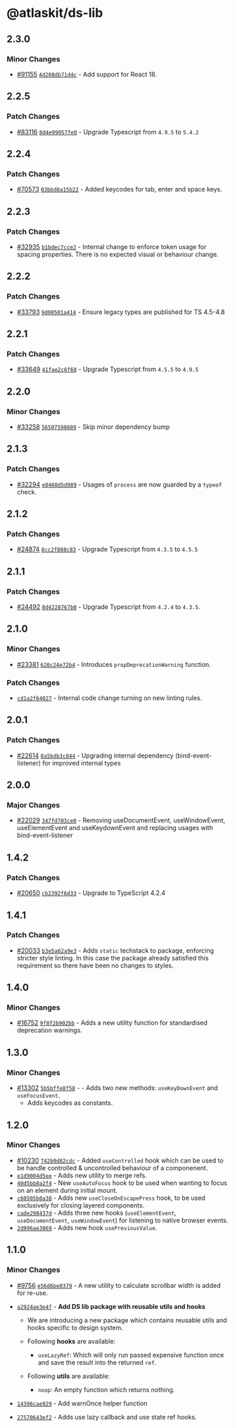 # @atlaskit/ds-lib

## 2.3.0

### Minor Changes

- [#91155](https://stash.atlassian.com/projects/CONFCLOUD/repos/confluence-frontend/pull-requests/91155) [`4d208db71d4c`](https://stash.atlassian.com/projects/CONFCLOUD/repos/confluence-frontend/commits/4d208db71d4c) - Add support for React 18.

## 2.2.5

### Patch Changes

- [#83116](https://stash.atlassian.com/projects/CONFCLOUD/repos/confluence-frontend/pull-requests/83116) [`8d4e99057fe0`](https://stash.atlassian.com/projects/CONFCLOUD/repos/confluence-frontend/commits/8d4e99057fe0) - Upgrade Typescript from `4.9.5` to `5.4.2`

## 2.2.4

### Patch Changes

- [#70573](https://stash.atlassian.com/projects/CONFCLOUD/repos/confluence-frontend/pull-requests/70573) [`03bbd8a15b22`](https://stash.atlassian.com/projects/CONFCLOUD/repos/confluence-frontend/commits/03bbd8a15b22) - Added keycodes for tab, enter and space keys.

## 2.2.3

### Patch Changes

- [#32935](https://bitbucket.org/atlassian/atlassian-frontend/pull-requests/32935) [`b1bdec7cce2`](https://bitbucket.org/atlassian/atlassian-frontend/commits/b1bdec7cce2) - Internal change to enforce token usage for spacing properties. There is no expected visual or behaviour change.

## 2.2.2

### Patch Changes

- [#33793](https://bitbucket.org/atlassian/atlassian-frontend/pull-requests/33793) [`9d00501a414`](https://bitbucket.org/atlassian/atlassian-frontend/commits/9d00501a414) - Ensure legacy types are published for TS 4.5-4.8

## 2.2.1

### Patch Changes

- [#33649](https://bitbucket.org/atlassian/atlassian-frontend/pull-requests/33649) [`41fae2c6f68`](https://bitbucket.org/atlassian/atlassian-frontend/commits/41fae2c6f68) - Upgrade Typescript from `4.5.5` to `4.9.5`

## 2.2.0

### Minor Changes

- [#33258](https://bitbucket.org/atlassian/atlassian-frontend/pull-requests/33258) [`56507598609`](https://bitbucket.org/atlassian/atlassian-frontend/commits/56507598609) - Skip minor dependency bump

## 2.1.3

### Patch Changes

- [#32294](https://bitbucket.org/atlassian/atlassian-frontend/pull-requests/32294) [`e0460d5d989`](https://bitbucket.org/atlassian/atlassian-frontend/commits/e0460d5d989) - Usages of `process` are now guarded by a `typeof` check.

## 2.1.2

### Patch Changes

- [#24874](https://bitbucket.org/atlassian/atlassian-frontend/pull-requests/24874) [`8cc2f888c83`](https://bitbucket.org/atlassian/atlassian-frontend/commits/8cc2f888c83) - Upgrade Typescript from `4.3.5` to `4.5.5`

## 2.1.1

### Patch Changes

- [#24492](https://bitbucket.org/atlassian/atlassian-frontend/pull-requests/24492) [`8d4228767b0`](https://bitbucket.org/atlassian/atlassian-frontend/commits/8d4228767b0) - Upgrade Typescript from `4.2.4` to `4.3.5`.

## 2.1.0

### Minor Changes

- [#23381](https://bitbucket.org/atlassian/atlassian-frontend/pull-requests/23381) [`620c24e72b4`](https://bitbucket.org/atlassian/atlassian-frontend/commits/620c24e72b4) - Introduces `propDeprecationWarning` function.

### Patch Changes

- [`cd1a2f64027`](https://bitbucket.org/atlassian/atlassian-frontend/commits/cd1a2f64027) - Internal code change turning on new linting rules.

## 2.0.1

### Patch Changes

- [#22614](https://bitbucket.org/atlassian/atlassian-frontend/pull-requests/22614) [`8a5bdb3c844`](https://bitbucket.org/atlassian/atlassian-frontend/commits/8a5bdb3c844) - Upgrading internal dependency (bind-event-listener) for improved internal types

## 2.0.0

### Major Changes

- [#22029](https://bitbucket.org/atlassian/atlassian-frontend/pull-requests/22029) [`347fd703ce0`](https://bitbucket.org/atlassian/atlassian-frontend/commits/347fd703ce0) - Removing useDocumentEvent, useWindowEvent, useElementEvent and useKeydownEvent and replacing usages with bind-event-listener

## 1.4.2

### Patch Changes

- [#20650](https://bitbucket.org/atlassian/atlassian-frontend/pull-requests/20650) [`cb2392f6d33`](https://bitbucket.org/atlassian/atlassian-frontend/commits/cb2392f6d33) - Upgrade to TypeScript 4.2.4

## 1.4.1

### Patch Changes

- [#20033](https://bitbucket.org/atlassian/atlassian-frontend/pull-requests/20033) [`b3e5a62a9e3`](https://bitbucket.org/atlassian/atlassian-frontend/commits/b3e5a62a9e3) - Adds `static` techstack to package, enforcing stricter style linting. In this case the package already satisfied this requirement so there have been no changes to styles.

## 1.4.0

### Minor Changes

- [#16752](https://bitbucket.org/atlassian/atlassian-frontend/pull-requests/16752) [`9f8f2b902bb`](https://bitbucket.org/atlassian/atlassian-frontend/commits/9f8f2b902bb) - Adds a new utility function for standardised deprecation warnings.

## 1.3.0

### Minor Changes

- [#13302](https://bitbucket.org/atlassian/atlassian-frontend/pull-requests/13302) [`5b5bffe8f58`](https://bitbucket.org/atlassian/atlassian-frontend/commits/5b5bffe8f58) - - Adds two new methods: `useKeyDownEvent` and `useFocusEvent`.
  - Adds keycodes as constants.

## 1.2.0

### Minor Changes

- [#10230](https://bitbucket.org/atlassian/atlassian-frontend/pull-requests/10230) [`742b9d82cdc`](https://bitbucket.org/atlassian/atlassian-frontend/commits/742b9d82cdc) - Added `useControlled` hook which can be used to be handle controlled & uncontrolled behaviour of a componenent.
- [`e1d9004d5ee`](https://bitbucket.org/atlassian/atlassian-frontend/commits/e1d9004d5ee) - Adds new utility to merge refs.
- [`40d5bb8a2f4`](https://bitbucket.org/atlassian/atlassian-frontend/commits/40d5bb8a2f4) - New `useAutoFocus` hook to be used when wanting to focus on an element during initial mount.
- [`c60505b8a38`](https://bitbucket.org/atlassian/atlassian-frontend/commits/c60505b8a38) - Adds new `useCloseOnEscapePress` hook, to be used exclusively for closing layered components.
- [`cade298437d`](https://bitbucket.org/atlassian/atlassian-frontend/commits/cade298437d) - Adds three new hooks (`useElementEvent`, `useDocumentEvent`, `useWindowEvent`) for listening to native browser events.
- [`2d996ae3869`](https://bitbucket.org/atlassian/atlassian-frontend/commits/2d996ae3869) - Adds new hook `usePreviousValue`.

## 1.1.0

### Minor Changes

- [#9756](https://bitbucket.org/atlassian/atlassian-frontend/pull-requests/9756) [`e56d6be0379`](https://bitbucket.org/atlassian/atlassian-frontend/commits/e56d6be0379) - A new utility to calculate scrollbar width is added for re-use.
- [`a2924ae3e4f`](https://bitbucket.org/atlassian/atlassian-frontend/commits/a2924ae3e4f) - **Add DS lib package with reusable utils and hooks**

  - We are introducing a new package which contains reusable utils and hooks specific to design system.

  - Following **hooks** are available:

    - `useLazyRef`: Which will only run passed expensive function once and save the result into the returned `ref`.

  - Following **utils** are available:

    - `noop`: An empty function which returns nothing.

- [`14396cae929`](https://bitbucket.org/atlassian/atlassian-frontend/commits/14396cae929) - Add warnOnce helper function
- [`27570643ef2`](https://bitbucket.org/atlassian/atlassian-frontend/commits/27570643ef2) - Adds use lazy callback and use state ref hooks.
